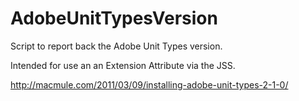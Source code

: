 AdobeUnitTypesVersion
=====================

Script to report back the Adobe Unit Types version.

Intended for use an an Extension Attribute via the JSS.

http://macmule.com/2011/03/09/installing-adobe-unit-types-2-1-0/
